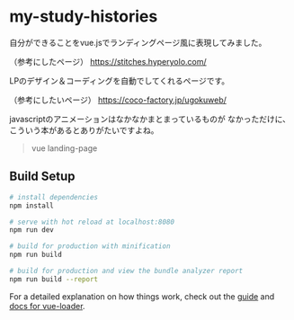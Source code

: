 
# my-study-histories
自分ができることをvue.jsでランディングページ風に表現してみました。

（参考にしたページ）
https://stitches.hyperyolo.com/

LPのデザイン＆コーディングを自動でしてくれるページです。

（参考にしたいページ）
https://coco-factory.jp/ugokuweb/

javascriptのアニメーションはなかなかまとまっているものが
なかっただけに、こういう本があるとありがたいですよね。

> vue landing-page

## Build Setup

``` bash
# install dependencies
npm install

# serve with hot reload at localhost:8080
npm run dev

# build for production with minification
npm run build

# build for production and view the bundle analyzer report
npm run build --report
```

For a detailed explanation on how things work, check out the [guide](http://vuejs-templates.github.io/webpack/) and [docs for vue-loader](http://vuejs.github.io/vue-loader).
